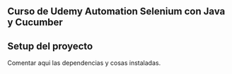 ## Curso de Udemy Automation Selenium con Java y Cucumber

## Setup del proyecto

Comentar aqui las dependencias y cosas instaladas.